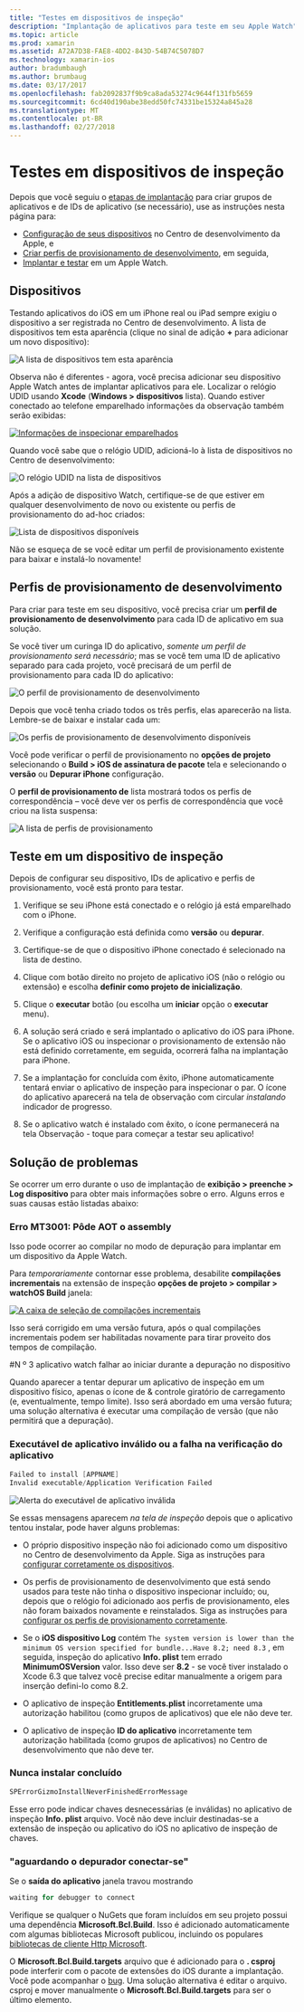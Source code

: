 ```yaml
---
title: "Testes em dispositivos de inspeção"
description: "Implantação de aplicativos para teste em seu Apple Watch"
ms.topic: article
ms.prod: xamarin
ms.assetid: A72A7D38-FAE8-4DD2-843D-54B74C5078D7
ms.technology: xamarin-ios
author: bradumbaugh
ms.author: brumbaug
ms.date: 03/17/2017
ms.openlocfilehash: fab2092837f9b9ca8ada53274c9644f131fb5659
ms.sourcegitcommit: 6cd40d190abe38edd50fc74331be15324a845a28
ms.translationtype: MT
ms.contentlocale: pt-BR
ms.lasthandoff: 02/27/2018
---
```

# <a name="testing-on-watch-devices"></a>Testes em dispositivos de inspeção

Depois que você seguiu o [etapas de implantação](~/ios/watchos/deploy-test/index.md) para criar grupos de aplicativos e de IDs de aplicativo (se necessário), use as instruções nesta página para:

- [Configuração de seus dispositivos](#devices) no Centro de desenvolvimento da Apple, e
- [Criar perfis de provisionamento de desenvolvimento](#profiles), em seguida,
- [Implantar e testar](#testing) em um Apple Watch.

<a name="devices" />

## <a name="devices"></a>Dispositivos

Testando aplicativos do iOS em um iPhone real ou iPad sempre exigiu o dispositivo a ser registrada no Centro de desenvolvimento. A lista de dispositivos tem esta aparência (clique no sinal de adição  **+**  para adicionar um novo dispositivo):

![](device-images/devices-sml.png "A lista de dispositivos tem esta aparência")

Observa não é diferentes - agora, você precisa adicionar seu dispositivo Apple Watch antes de implantar aplicativos para ele. Localizar o relógio UDID usando **Xcode** (**Windows > dispositivos** lista). Quando estiver conectado ao telefone emparelhado informações da observação também serão exibidas:

[ ![](device-images/xcode-devices-sml.png "Informações de inspecionar emparelhados")](device-images/xcode-devices.png)

Quando você sabe que o relógio UDID, adicioná-lo à lista de dispositivos no Centro de desenvolvimento:

![](device-images/devices-watch-sml.png "O relógio UDID na lista de dispositivos")

Após a adição de dispositivo Watch, certifique-se de que estiver em qualquer desenvolvimento de novo ou existente ou perfis de provisionamento do ad-hoc criados:

![](device-images/devices-provisioning.png "Lista de dispositivos disponíveis")

Não se esqueça de se você editar um perfil de provisionamento existente para baixar e instalá-lo novamente!

<a name="profiles" />

## <a name="development-provisioning-profiles"></a>Perfis de provisionamento de desenvolvimento

Para criar para teste em seu dispositivo, você precisa criar um **perfil de provisionamento de desenvolvimento** para cada ID de aplicativo em sua solução.

Se você tiver um curinga ID do aplicativo, *somente um perfil de provisionamento será necessário*; mas se você tem uma ID de aplicativo separado para cada projeto, você precisará de um perfil de provisionamento para cada ID do aplicativo:

![](device-images/provisioningprofile-development.png "O perfil de provisionamento de desenvolvimento")

Depois que você tenha criado todos os três perfis, elas aparecerão na lista. Lembre-se de baixar e instalar cada um:

![](device-images/provisioningprofiles.png "Os perfis de provisionamento de desenvolvimento disponíveis")

Você pode verificar o perfil de provisionamento no **opções de projeto** selecionando o **Build > iOS de assinatura de pacote** tela e selecionando o **versão** ou **Depurar iPhone** configuração.

O **perfil de provisionamento de** lista mostrará todos os perfis de correspondência – você deve ver os perfis de correspondência que você criou na lista suspensa:

![](device-images/options-selectprofile.png "A lista de perfis de provisionamento")


<a name="testing" />

## <a name="testing-on-a-watch-device"></a>Teste em um dispositivo de inspeção

Depois de configurar seu dispositivo, IDs de aplicativo e perfis de provisionamento, você está pronto para testar.

1. Verifique se seu iPhone está conectado e o relógio já está emparelhado com o iPhone.

2. Verifique a configuração está definida como **versão** ou **depurar**.

3. Certifique-se de que o dispositivo iPhone conectado é selecionado na lista de destino.

4. Clique com botão direito no projeto de aplicativo iOS (não o relógio ou extensão) e escolha **definir como projeto de inicialização**.

5. Clique o **executar** botão (ou escolha um **iniciar** opção o **executar** menu).

6. A solução será criado e será implantado o aplicativo do iOS para iPhone.
  Se o aplicativo iOS ou inspecionar o provisionamento de extensão não está definido corretamente, em seguida, ocorrerá falha na implantação para iPhone.

7. Se a implantação for concluída com êxito, iPhone automaticamente tentará enviar o aplicativo de inspeção para inspecionar o par. O ícone do aplicativo aparecerá na tela de observação com circular *instalando* indicador de progresso.

8. Se o aplicativo watch é instalado com êxito, o ícone permanecerá na tela Observação - toque para começar a testar seu aplicativo!


## <a name="troubleshooting"></a>Solução de problemas

Se ocorrer um erro durante o uso de implantação de **exibição > preenche > Log dispositivo** para obter mais informações sobre o erro. Alguns erros e suas causas estão listadas abaixo:

### <a name="error-mt3001-could-not-aot-the-assembly"></a>Erro MT3001: Pôde AOT o assembly

Isso pode ocorrer ao compilar no modo de depuração para implantar em um dispositivo da Apple Watch.

Para *temporariamente* contornar esse problema, desabilite **compilações incrementais** na extensão de inspeção **opções de projeto > compilar > watchOS Build** janela:

[ ![](device-images/disable-incremental-sml.png "A caixa de seleção de compilações incrementais")](device-images/disable-incremental.png)

Isso será corrigido em uma versão futura, após o qual compilações incrementais podem ser habilitadas novamente para tirar proveito dos tempos de compilação.


#<a name="3-watch-app-fails-to-start-while-debugging-on-device"></a>N º 3 aplicativo watch falhar ao iniciar durante a depuração no dispositivo

Quando aparecer a tentar depurar um aplicativo de inspeção em um dispositivo físico, apenas o ícone de & controle giratório de carregamento (e, eventualmente, tempo limite). Isso será abordado em uma versão futura; uma solução alternativa é executar uma compilação de versão (que não permitirá que a depuração).


### <a name="invalid-application-executable-or-application-verification-failed"></a>Executável de aplicativo inválido ou a falha na verificação do aplicativo

```csharp
Failed to install [APPNAME]
Invalid executable/Application Verification Failed
```

![](device-images/invalid-application-executable.png "Alerta do executável de aplicativo inválida")

Se essas mensagens aparecem *na tela de inspeção* depois que o aplicativo tentou instalar, pode haver alguns problemas:

- O próprio dispositivo inspeção não foi adicionado como um dispositivo no Centro de desenvolvimento da Apple. Siga as instruções para [configurar corretamente os dispositivos](#devices).

- Os perfis de provisionamento de desenvolvimento que está sendo usados para teste não tinha o dispositivo inspecionar incluído; ou, depois que o relógio foi adicionado aos perfis de provisionamento, eles não foram baixados novamente e reinstalados. Siga as instruções para [configurar os perfis de provisionamento corretamente](#profiles).

- Se o **iOS dispositivo Log** contém `The system version is lower than the minimum OS version specified for bundle...Have 8.2; need 8.3` , em seguida, inspeção do aplicativo **Info. plist** tem errado **MinimumOSVersion** valor.
  Isso deve ser **8.2** - se você tiver instalado o Xcode 6.3 que talvez você precise editar manualmente a origem para inserção defini-lo como 8.2.

- O aplicativo de inspeção **Entitlements.plist** incorretamente uma autorização habilitou (como grupos de aplicativos) que ele não deve ter.

- O aplicativo de inspeção **ID do aplicativo** incorretamente tem autorização habilitada (como grupos de aplicativos) no Centro de desenvolvimento que não deve ter.



### <a name="install-never-finished"></a>Nunca instalar concluído

```csharp
SPErrorGizmoInstallNeverFinishedErrorMessage
```

Esse erro pode indicar chaves desnecessárias (e inválidas) no aplicativo de inspeção **Info. plist** arquivo. Você não deve incluir destinadas-se a extensão de inspeção ou aplicativo do iOS no aplicativo de inspeção de chaves.

<!--eg. NSLocationAlwaysUsageDescription -->


### <a name="waiting-for-debugger-to-connect"></a>"aguardando o depurador conectar-se"

Se o **saída do aplicativo** janela travou mostrando

```csharp
waiting for debugger to connect
```

Verifique se qualquer o NuGets que foram incluídos em seu projeto possui uma dependência **Microsoft.Bcl.Build**. Isso é adicionado automaticamente com algumas bibliotecas Microsoft publicou, incluindo os populares [bibliotecas de cliente Http Microsoft](http://www.nuget.org/packages/Microsoft.Net.Http/).

O **Microsoft.Bcl.Build.targets** arquivo que é adicionado para o **. csproj** pode interferir com o pacote de extensões do iOS durante a implantação. Você pode acompanhar o [bug](https://bugzilla.xamarin.com/show_bug.cgi?id=29912).
Uma solução alternativa é editar o arquivo. csproj e mover manualmente o **Microsoft.Bcl.Build.targets** para ser o último elemento.

